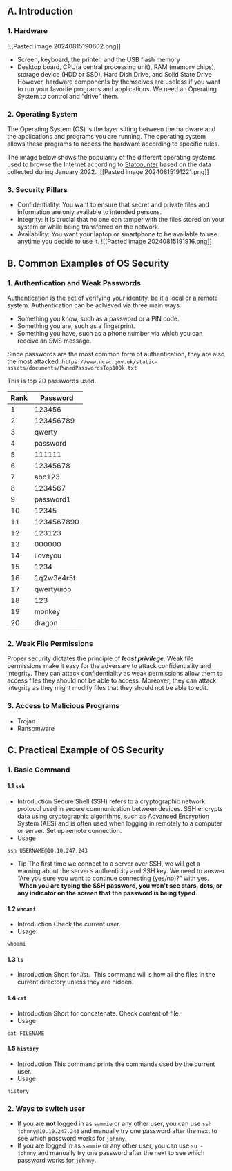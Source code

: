 ## A. Introduction
### 1. Hardware
![[Pasted image 20240815190602.png]]
- Screen, keyboard, the printer, and the USB flash memory
- Desktop board, CPU(a central processing unit), RAM (memory chips), storage device (HDD or SSD). Hard Dish Drive, and Solid State Drive
However, hardware components by themselves are useless if you want to run your favorite programs and applications. We need an Operating System to control and “drive” them.
### 2. Operating System
The Operating System (OS) is the layer sitting between the hardware and the applications and programs you are running. The operating system allows these programs to access the hardware according to specific rules.

The image below shows the popularity of the different operating systems used to browse the Internet according to [Statcounter](https://gs.statcounter.com/os-market-share) based on the data collected during January 2022.
![[Pasted image 20240815191221.png]]
### 3. Security Pillars
- Confidentiality: You want to ensure that secret and private files and information are only available to intended persons.
- Integrity: It is crucial that no one can tamper with the files stored on your system or while being transferred on the network.
- Availability: You want your laptop or smartphone to be available to use anytime you decide to use it.
![[Pasted image 20240815191916.png]]

## B. Common Examples of OS Security
### 1. Authentication and Weak Passwords
Authentication is the act of verifying your identity, be it a local or a remote system. Authentication can be achieved via three main ways:
- Something you know, such as a password or a PIN code.
- Something you are, such as a fingerprint.
- Something you have, such as a phone number via which you can receive an SMS message.

Since passwords are the most common form of authentication, they are also the most attacked.
`https://www.ncsc.gov.uk/static-assets/documents/PwnedPasswordsTop100k.txt`

This is top 20 passwords used.

| Rank | Password   |
| ---- | ---------- |
| 1    | 123456     |
| 2    | 123456789  |
| 3    | qwerty     |
| 4    | password   |
| 5    | 111111     |
| 6    | 12345678   |
| 7    | abc123     |
| 8    | 1234567    |
| 9    | password1  |
| 10   | 12345      |
| 11   | 1234567890 |
| 12   | 123123     |
| 13   | 000000     |
| 14   | iloveyou   |
| 15   | 1234       |
| 16   | 1q2w3e4r5t |
| 17   | qwertyuiop |
| 18   | 123        |
| 19   | monkey     |
| 20   | dragon     |
### 2. Weak File Permissions
Proper security dictates the principle of ***least privilege***.
Weak file permissions make it easy for the adversary to attack confidentiality and integrity. They can attack confidentiality as weak permissions allow them to access files they should not be able to access. Moreover, they can attack integrity as they might modify files that they should not be able to edit.
### 3. Access to Malicious Programs
- Trojan
- Ransomware
## C. Practical Example of OS Security
### 1. Basic Command
#### 1.1 `ssh`
- Introduction
Secure Shell (SSH) refers to a cryptographic network protocol used in secure communication between devices. SSH encrypts data using cryptographic algorithms, such as Advanced Encryption System (AES) and is often used when logging in remotely to a computer or server.
Set up remote connection.
- Usage
```shell
ssh USERNAME@10.10.247.243
```
- Tip
The first time we connect to a server over SSH, we will get a warning about the server’s authenticity and SSH key. We need to answer “Are you sure you want to continue connecting (yes/no)?” with yes.
 **When you are typing the SSH password, you won't see stars, dots, or any indicator on the screen that the password is being typed**.
#### 1.2 `whoami`
- Introduction
Check the current user.
- Usage
```shell
whoami
```
#### 1.3 `ls`
- Introduction
Short for *list*.  This command will s
how all the files in the current directory unless they are hidden.
#### 1.4 `cat`
- Introduction
Short for concatenate. Check content of file.
- Usage
```shell
cat FILENAME
```
#### 1.5 `history`
- Introduction
This command prints the commands used by the current user.
- Usage
```shell
history
```
### 2. Ways to switch user
- If you are **not** logged in as `sammie` or any other user, you can use `ssh johnny@10.10.247.243` and manually try one password after the next to see which password works for `johnny`.
- If you are logged in as `sammie` or any other user, you can use `su - johnny` and manually try one password after the next to see which password works for `johnny`.